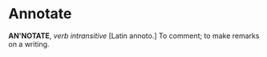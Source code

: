 # Annotate

**AN'NOTATE**, _verb intransitive_ \[Latin annoto.\] To comment; to make remarks on a writing.